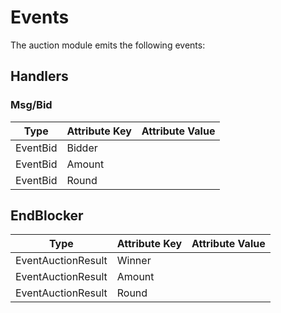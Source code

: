 # Events

The auction module emits the following events:

## Handlers

### Msg/Bid

| Type     | Attribute Key | Attribute Value |
| -------- | ------------- | --------------- |
| EventBid | Bidder        |                 |
| EventBid | Amount        |                 |
| EventBid | Round         |                 |

## EndBlocker

| Type               | Attribute Key | Attribute Value |
| ------------------ | ------------- | --------------- |
| EventAuctionResult | Winner        |                 |
| EventAuctionResult | Amount        |                 |
| EventAuctionResult | Round         |                 |
